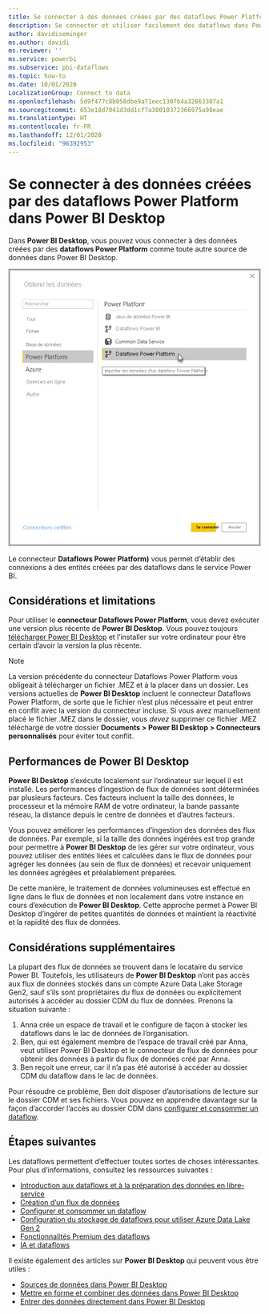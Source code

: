 ```yaml
---
title: Se connecter à des données créées par des dataflows Power Platform dans Power BI Desktop
description: Se connecter et utiliser facilement des dataflows dans Power BI Desktop
author: davidiseminger
ms.author: davidi
ms.reviewer: ''
ms.service: powerbi
ms.subservice: pbi-dataflows
ms.topic: how-to
ms.date: 10/01/2020
LocalizationGroup: Connect to data
ms.openlocfilehash: 5d9f477c8b058dbe9a71eec1307b4a32863307a1
ms.sourcegitcommit: 653e18d7041d3dd1cf7a38010372366975a98eae
ms.translationtype: HT
ms.contentlocale: fr-FR
ms.lasthandoff: 12/01/2020
ms.locfileid: "96392953"
---
```

# <a name="connect-to-data-created-by-power-platform-dataflows-in-power-bi-desktop"></a>Se connecter à des données créées par des dataflows Power Platform dans Power BI Desktop
Dans **Power BI Desktop**, vous pouvez vous connecter à des données créées par des **dataflows Power Platform** comme toute autre source de données dans Power BI Desktop.

![Se connecter à des dataflows](media/desktop-connect-dataflows/connect-dataflows_01.png)

Le connecteur **Dataflows Power Platform)** vous permet d’établir des connexions à des entités créées par des dataflows dans le service Power BI. 

## <a name="considerations-and-limitations"></a>Considérations et limitations

Pour utiliser le **connecteur Dataflows Power Platform**, vous devez exécuter une version plus récente de **Power BI Desktop**. Vous pouvez toujours [télécharger Power BI Desktop](../fundamentals/desktop-get-the-desktop.md) et l’installer sur votre ordinateur pour être certain d’avoir la version la plus récente.  

> [!NOTE]
> La version précédente du connecteur Dataflows Power Platform vous obligeait à télécharger un fichier .MEZ et à la placer dans un dossier. Les versions actuelles de **Power BI Desktop** incluent le connecteur Dataflows Power Platform, de sorte que le fichier n’est plus nécessaire et peut entrer en conflit avec la version du connecteur incluse. Si vous avez manuellement placé le fichier .MEZ dans le dossier, vous *devez* supprimer ce fichier .MEZ téléchargé de votre dossier **Documents > Power BI Desktop > Connecteurs personnalisés** pour éviter tout conflit. 

## <a name="desktop-performance"></a>Performances de Power BI Desktop
**Power BI Desktop** s’exécute localement sur l’ordinateur sur lequel il est installé. Les performances d’ingestion de flux de données sont déterminées par plusieurs facteurs. Ces facteurs incluent la taille des données, le processeur et la mémoire RAM de votre ordinateur, la bande passante réseau, la distance depuis le centre de données et d’autres facteurs.

Vous pouvez améliorer les performances d’ingestion des données des flux de données. Par exemple, si la taille des données ingérées est trop grande pour permettre à **Power BI Desktop** de les gérer sur votre ordinateur, vous pouvez utiliser des entités liées et calculées dans le flux de données pour agréger les données (au sein de flux de données) et recevoir uniquement les données agrégées et préalablement préparées. 

De cette manière, le traitement de données volumineuses est effectué en ligne dans le flux de données et non localement dans votre instance en cours d’exécution de **Power BI Desktop**. Cette approche permet à Power BI Desktop d’ingérer de petites quantités de données et maintient la réactivité et la rapidité des flux de données.

## <a name="additional-considerations"></a>Considérations supplémentaires

La plupart des flux de données se trouvent dans le locataire du service Power BI. Toutefois, les utilisateurs de **Power BI Desktop** n’ont pas accès aux flux de données stockés dans un compte Azure Data Lake Storage Gen2, sauf s’ils sont propriétaires du flux de données ou explicitement autorisés à accéder au dossier CDM du flux de données. Prenons la situation suivante :

1.  Anna crée un espace de travail et le configure de façon à stocker les dataflows dans le lac de données de l’organisation.
2.  Ben, qui est également membre de l’espace de travail créé par Anna, veut utiliser Power BI Desktop et le connecteur de flux de données pour obtenir des données à partir du flux de données créé par Anna.
3.  Ben reçoit une erreur, car il n’a pas été autorisé à accéder au dossier CDM du dataflow dans le lac de données.

Pour résoudre ce problème, Ben doit disposer d’autorisations de lecture sur le dossier CDM et ses fichiers. Vous pouvez en apprendre davantage sur la façon d’accorder l’accès au dossier CDM dans [configurer et consommer un dataflow](dataflows/dataflows-configure-consume.md).




## <a name="next-steps"></a>Étapes suivantes
Les dataflows permettent d’effectuer toutes sortes de choses intéressantes. Pour plus d’informations, consultez les ressources suivantes :

* [Introduction aux dataflows et à la préparation des données en libre-service](dataflows/dataflows-introduction-self-service.md)
* [Création d’un flux de données](dataflows/dataflows-create.md)
* [Configurer et consommer un dataflow](dataflows/dataflows-configure-consume.md)
* [Configuration du stockage de dataflows pour utiliser Azure Data Lake Gen 2](dataflows/dataflows-azure-data-lake-storage-integration.md)
* [Fonctionnalités Premium des dataflows](dataflows/dataflows-premium-features.md)
* [IA et dataflows](dataflows/dataflows-machine-learning-integration.md)


Il existe également des articles sur **Power BI Desktop** qui peuvent vous être utiles :

* [Sources de données dans Power BI Desktop](../connect-data/desktop-data-sources.md)
* [Mettre en forme et combiner des données dans Power BI Desktop](../connect-data/desktop-shape-and-combine-data.md)
* [Entrer des données directement dans Power BI Desktop](../connect-data/desktop-enter-data-directly-into-desktop.md)